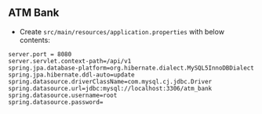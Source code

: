 ## ATM Bank

- Create `src/main/resources/application.properties` with below contents:

```
server.port = 8080
server.servlet.context-path=/api/v1
spring.jpa.database-platform=org.hibernate.dialect.MySQL5InnoDBDialect
spring.jpa.hibernate.ddl-auto=update
spring.datasource.driverClassName=com.mysql.cj.jdbc.Driver
spring.datasource.url=jdbc:mysql://localhost:3306/atm_bank
spring.datasource.username=root
spring.datasource.password= 
```